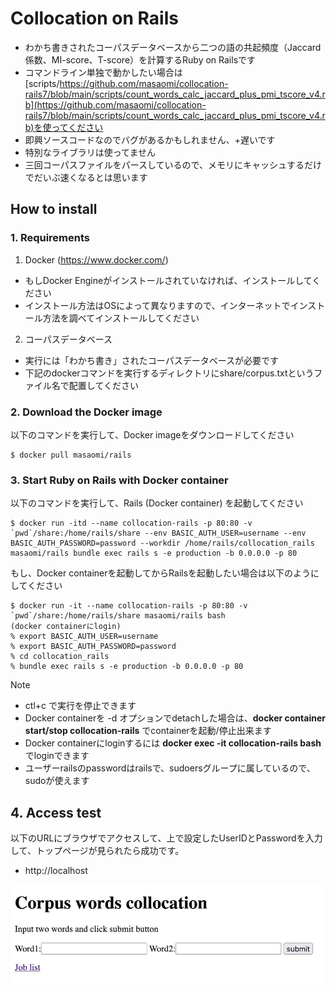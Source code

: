 # Collocation on Rails

* わかち書きされたコーパスデータベースから二つの語の共起頻度（Jaccard係数、MI-score、T-score）を計算するRuby on Railsです
* コマンドライン単独で動かしたい場合は[scripts/https://github.com/masaomi/collocation-rails7/blob/main/scripts/count_words_calc_jaccard_plus_pmi_tscore_v4.rb](https://github.com/masaomi/collocation-rails7/blob/main/scripts/count_words_calc_jaccard_plus_pmi_tscore_v4.rb)を使ってください
* 即興ソースコードなのでバグがあるかもしれません、+遅いです
 * 特別なライブラリは使ってません
 * 三回コーパスファイルをパースしているので、メモリにキャッシュするだけでだいぶ速くなるとは思います

## How to install

### 1. Requirements

1. Docker (https://www.docker.com/)
 * もしDocker Engineがインストールされていなければ、インストールしてください
 * インストール方法はOSによって異なりますので、インターネットでインストール方法を調べてインストールしてください
2. コーパスデータベース
 * 実行には「わかち書き」されたコーパスデータベースが必要です
 * 下記のdockerコマンドを実行するディレクトリにshare/corpus.txtというファイル名で配置してください

### 2. Download the Docker image

以下のコマンドを実行して、Docker imageをダウンロードしてください
```
$ docker pull masaomi/rails
```

### 3. Start Ruby on Rails with Docker container

以下のコマンドを実行して、Rails (Docker container) を起動してください
```
$ docker run -itd --name collocation-rails -p 80:80 -v `pwd`/share:/home/rails/share --env BASIC_AUTH_USER=username --env BASIC_AUTH_PASSWORD=password --workdir /home/rails/collocation_rails masaomi/rails bundle exec rails s -e production -b 0.0.0.0 -p 80
```

もし、Docker containerを起動してからRailsを起動したい場合は以下のようにしてください
```
$ docker run -it --name collocation-rails -p 80:80 -v `pwd`/share:/home/rails/share masaomi/rails bash
(docker containerにlogin)
% export BASIC_AUTH_USER=username 
% export BASIC_AUTH_PASSWORD=password
% cd collocation_rails
% bundle exec rails s -e production -b 0.0.0.0 -p 80
```

Note
* ctl+c で実行を停止できます
* Docker containerを -d オプションでdetachした場合は、**docker container start/stop collocation-rails** でcontainerを起動/停止出来ます
* Docker containerにloginするには **docker exec -it collocation-rails bash** でloginできます
* ユーザーrailsのpasswordはrailsで、sudoersグループに属しているので、sudoが使えます

## 4. Access test

以下のURLにブラウザでアクセスして、上で設定したUserIDとPasswordを入力して、トップページが見られたら成功です。
* http://localhost

![top_page](public/top_page.jpg)
